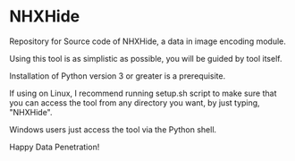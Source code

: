 # NHXHide
Repository for Source code of NHXHide, a data in image encoding module.

Using this tool is as simplistic as possible, you will be guided by tool itself.

Installation of Python version 3 or greater is a prerequisite.

If using on Linux, I recommend running setup.sh script to make sure that you can access the tool from any directory you want, by just typing, "NHXHide".

Windows users just access the tool via the Python shell.

Happy Data Penetration!
